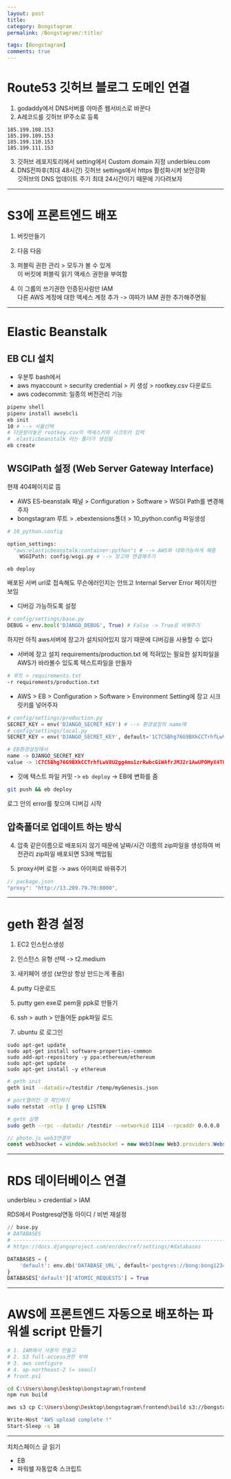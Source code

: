 ```yaml
---
layout: post
title: 
category: Bongstagram
permalink: /Bongstagram/:title/

tags: [Bongstagram]
comments: true
---
```


# Route53 깃허브 블로그 도메인 연결
1. godaddy에서 DNS서버를 아마존 웹서비스로 바꾼다
2. A레코드를 깃허브 IP주소로 등록
```
185.199.108.153
185.199.109.153
185.199.110.153
185.199.111.153
```
3. 깃허브 레포지토리에서 setting에서 Custom domain 지정 
underbleu.com
4. DNS전파후(최대 48시간) 깃허브 settings에서 https 활성화시켜 보안강화  
깃허브의 DNS 업데이트 주기 최대 24시간이기 때문에 기다려보자


---


# S3에 프론트엔드 배포
1. 버킷만들기

2. 다음 다음

3. 퍼블릭 권한 관리 > 모두가 볼 수 있게  
이 버킷에 퍼블릭 읽기 액세스 권한을 부여함

4. 이 그룹의 쓰기권한 인증된사람만 IAM  
다른 AWS 계정에 대한 액세스  계정 추가 -> 여따가 IAM 권한 추가해주면됨

---

# Elastic Beanstalk

## EB CLI 설치
* 우분투 bash에서
* aws
myaccount > security credential > 키 생성 > rootkey.csv 다운로드
* aws codecommit: 일종의 버전관리 기능

```bash
pipenv shell
pipenv install awsebcli
eb init
10 # --> 서울선택
# 다운받아놓은 rootkey.csv의 엑세스키와 시크릿키 입력
# .elasticbeanstalk 라는 폴더가 생성됨
eb create
```

## WSGIPath 설정 (Web Server Gateway Interface)
현재 404페이지로 뜸
* AWS ES-beanstalk 패널 > Configuration > Software > WSGI Path를 변경해주자
* bongstagram 루트 > .ebextensions폴더 > 10_python.config 파일생성
```py
# 10_python.config

option_settings:
  "aws:elasticbeanstalk:container:python": # --> AWS와 대화가능하게 해줌
    WSGIPath: config/wsgi.py # --> 장고와 연결해주기
```

```
eb deploy
```
배포된 서버 url로 접속해도 무슨에러인지는 안뜨고 Internal Server Error 페이지만 보임  

* 디버깅 가능하도록 설정
```py
# config/settings/base.py
DEBUG = env.bool('DJANGO_DEBUG', True) # False -> True로 바꿔주기
```
하지만 아직 aws서버에 장고가 설치되어있지 않기 때문에 디버깅을 사용할 수 없다

* 서버에 장고 설치
requirements/production.txt 에 적혀있는 필요한 설치파일을 AWS가 바라볼수 있도록 텍스트파일을 만들자
```bash
# 루트 > requirements.txt
-r requirements/production.txt
```

* AWS > EB > Configuration > Software > Environment Setting에 장고 시크릿키를 넣어주자
```py
# config/settings/production.py
SECRET_KEY = env('DJANGO_SECRET_KEY') # --> 환경설정의 name에
# config/settings/local.py
SECRET_KEY = env('DJANGO_SECRET_KEY', default='1C7C5Bhg76G9BXkCCTrhfLwV8U2gg4mu1zrRwbcGiWAfrJMJ2r1AwUPOMyX4TUQR')

# EB환경설정에서
name -> DJANGO_SECRET_KEY
value -> 1C7C5Bhg76G9BXkCCTrhfLwV8U2gg4mu1zrRwbcGiWAfrJMJ2r1AwUPOMyX4TUQR
```

* 깃에 텍스트 파일 커밋 -> `eb deploy` -> EB에 변화를 줌
```bash
git push && eb deploy
```

로그 안의 error를 찾으며 디버깅 시작


## 압축폴더로 업데이트 하는 방식
4. 압축
같은이름으로 배포되지 않기 때문에 날짜/시간 이름의 zip파일을 생성하여 버전관리
zip파일 배포되면 S3에 백업됨

5. proxy서버 로컬 -> aws 아이피로 바꿔주기
```js
// package.json
"proxy": "http://13.209.79.70:8000",
```

---

# geth 환경 설정
1. EC2 인스턴스생성

2. 인스턴스 유형 선택 -> t2.medium

3. 새키페어 생성 (보안상 항상 만드는게 좋음)

4. putty 다운로드

5. putty gen exe로 pem을 ppk로 만들기

6. ssh > auth > 만들어둔 ppk파일 로드

7. ubuntu 로 로그인

```
sudo apt-get update
sudo apt-get install software-properties-common
sudo add-apt-repository -y ppa:ethereum/ethereum
sudo apt-get update
sudo apt-get install -y ethereum
```


```bash
# geth init
geth init --datadir=/testdir /temp/myGenesis.json

# port열어진 것 확인하기
sudo netstat -ntlp | grep LISTEN

# geth 실행
sudo geth --rpc --datadir /testdir --networkid 1114 --rpcaddr 0.0.0.0 --rpccorsdomain "*" --rpcapi "admin,db,eth,net,web3,miner,personal" --ws --wsport 8546 --wsaddr 0.0.0.0  --wsorigins "*" console
```

```js
// photo.js web3연결부
const web3socket = window.web3socket = new Web3(new Web3.providers.WebsocketProvider('ws://13.125.208.193:8546'));
```

---

# RDS 데이터베이스 연결

underbleu > credential > IAM


RDS에서 Postgresql연동
아이디 / 비번 재설정
```py
// base.py
# DATABASES
# ------------------------------------------------------------------------------
# https://docs.djangoproject.com/en/dev/ref/settings/#databases

DATABASES = {
    'default': env.db('DATABASE_URL', default='postgres://bong:bong12345@bongstagram.cccdocdspfki.ap-northeast-2.rds.amazonaws.com:5432/bongstagram'),
}
DATABASES['default']['ATOMIC_REQUESTS'] = True
```

---

# AWS에 프론트엔드 자동으로 배포하는 파워셀 script 만들기


```bash
# 1. IAM에서 사용자 만들고
# 2. S3 full-access권한 부여
# 3. aws configure
# 4. ap-northeast-2 (= seoul)
# front.ps1

cd C:\Users\bong\Desktop\bongstagram\frontend
npm run build

aws s3 cp C:\Users\bong\Desktop\bongstagram\frontend\build s3://bongstagram.underbleu.com --recursive --grant read=uri=http://acs.amazonaws.com/groups/global/AllUsers

Write-Host "AWS upload complete !"
Start-Sleep -s 10 
```

---

치치스페이스 글 읽기
* EB
* 파워쉘 자동압축 스크립트
